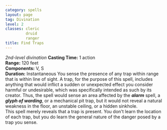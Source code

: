 ```yaml
---
category: spells
layout: page
tag: Divination
level: 2
classes: cleric
         druid
         ranger
title: Find Traps 
---
```

_2nd-level divination_ 
**Casting Time:** 1 action    
**Range:** 120 feet    
**Components:** V, S    
**Duration:** Instantaneous 
You sense the presence of any trap within range that is within line of sight. A trap, for the purpose of this spell, includes anything that would inflict a sudden or unexpected effect you consider harmful or undesirable, which was specifically intended as such by its creator. Thus, the spell would sense an area affected by the **_alarm_** spell, a **_glyph of warding_**, or a mechanical pit trap, but it would not reveal a natural weakness in the floor, an unstable ceiling, or a hidden sinkhole.    
This spell merely reveals that a trap is present. You don't learn the location of each trap, but you do learn the general nature of the danger posed by a trap you sense. 
